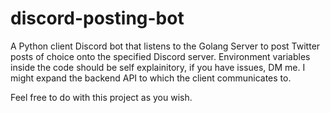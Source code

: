 # discord-posting-bot

A Python client Discord bot that listens to the Golang Server to post Twitter posts of choice onto the specified Discord server.
Environment variables inside the code should be self explainitory, if you have issues, DM me.
I might expand the backend API to which the client communicates to.

Feel free to do with this project as you wish.
